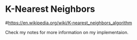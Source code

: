 # K-Nearest Neighbors
#https://en.wikipedia.org/wiki/K-nearest_neighbors_algorithm

Check my notes for more information on my implementaion.
